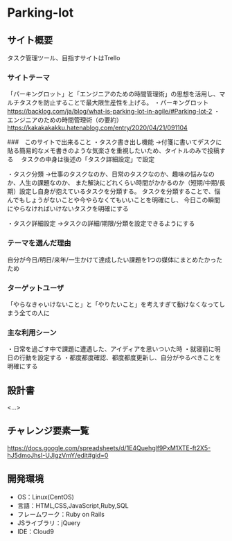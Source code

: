 # Parking-lot

## サイト概要
タスク管理ツール、目指すサイトはTrello


### サイトテーマ
「パーキングロット」と「エンジニアのための時間管理術」の思想を活用し、マルチタスクを防止することで最大限生産性を上げる。
・パーキングロット
https://backlog.com/ja/blog/what-is-parking-lot-in-agile/#Parking-lot-2
・エンジニアのための時間管理術（の要約）
https://kakakakakku.hatenablog.com/entry/2020/04/21/091104


###　このサイトで出来ること
・タスク書き出し機能
→付箋に書いてデスクに貼る簡易的なメモ書きのような気楽さを重視したいため、タイトルのみで投稿する
　タスクの中身は後述の「タスク詳細設定」で設定

・タスク分類
→仕事のタスクなのか、日常のタスクなのか、趣味の悩みなのか、人生の課題なのか、
 また解決にどれくらい時間がかかるのか（短期/中期/長期）設定し自身が抱えているタスクを分類する。
 タスクを分類することで、悩んでもしょうがないことや今やらなくてもいいことを明確にし、
 今日この瞬間にやらなければいけないタスクを明確にする

・タスク詳細設定
→タスクの詳細/期限/分類を設定できるようにする

### テーマを選んだ理由
自分が今日/明日/来年/一生かけて達成したい課題を1つの媒体にまとめたかったため

### ターゲットユーザ
「やらなきゃいけないこと」と「やりたいこと」を考えすぎて動けなくなってしまう全ての人に

### 主な利用シーン
・日常を過ごす中で課題に遭遇した、アイディアを思いついた時
・就寝前に明日の行動を設定する
・都度都度確認、都度都度更新し、自分がやるべきことを明確にする

## 設計書
<...>

## チャレンジ要素一覧
<https://docs.google.com/spreadsheets/d/1E4Quehglf9PxM1XTE-ft2X5-hJ5dmoJhsI-UJlgzVmY/edit#gid=0>

## 開発環境
- OS：Linux(CentOS)
- 言語：HTML,CSS,JavaScript,Ruby,SQL
- フレームワーク：Ruby on Rails
- JSライブラリ：jQuery
- IDE：Cloud9



